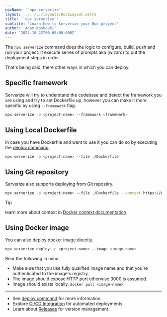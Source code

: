 ```yaml
---
navName: '`npx serverize`'
layout: ../../../layouts/DocsLayout.astro
title: '`npx serverize`'
subtitle: 'Learn how to Serverize your Bun project'
author: 'Adam Koskovki'
date: '2024-10-22T00:00:00.000Z'
---
```


The `npx serverize` command does the logic to configure, build, push and run your project. it execute series of prompts aka (wizard) to put the deployment steps in order.

That's being said, there other ways in which you can deploy.

## Specific framework

Serverize will try to understand the codebase and detect the framework you are using and try to set Dockerfile up, however you can make it more specific by using `--framework` flag.

```sh frame="none"
npx serverize -p <project-name> --framework <framework>
```

## Using Local Dockerfile

In case you have Dockerfile and want to use it you can do so by executing the [deploy command](../cli/deploy.md)

```sh frame="none"
npx serverize -p <project-name> --file ./Dockerfile
```

## Using Git repository

Serverize also supports deploying from Git repostiry.

```sh frame="none"
npx serverize -p <project-name> --file ./Dockerfile --context https://github.com/serverize/example-node.git#main:./
```

> [!TIP]
> learn more about context in [Docker context documentation](https://docs.docker.com/build/concepts/context/)

## Using Docker image

You can also deploy docker image directly.

```sh frame="none"
npx serverize deploy -p <project-name> --image <image-name>
```

Bear the following in mind:

- Make sure that you use fully qualified image name and that you're authenticated to the image's registry.
- The image should expose HTTP port otherwise 3000 is assumed.
- Image should exists locally. `docker pull <image-name>`
---

- See [deploy command](../cli/deploy.md) for more information.
- Explore [CI/CD Integration](../deploy/ci-cd) for automated deployments
- Learn about [Releases](./releases) for version management
